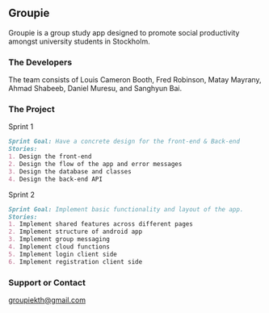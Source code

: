 
## Groupie
Groupie is a group study app designed to promote social productivity amongst university students in Stockholm.

### The Developers
The team consists of Louis Cameron Booth, Fred Robinson, Matay Mayrany, Ahmad Shabeeb, Daniel Muresu, and Sanghyun Bai.

### The Project

Sprint 1
```markdown
Sprint Goal: Have a concrete design for the front-end & Back-end
Stories: 
1. Design the front-end
2. Design the flow of the app and error messages
3. Design the database and classes
4. Design the back-end API
```
Sprint 2
```markdown
Sprint Goal: Implement basic functionality and layout of the app.
Stories:
1. Implement shared features across different pages
2. Implement structure of android app
3. Implement group messaging
4. Implement cloud functions
5. Implement login client side
6. Implement registration client side
```


### Support or Contact
groupiekth@gmail.com 
